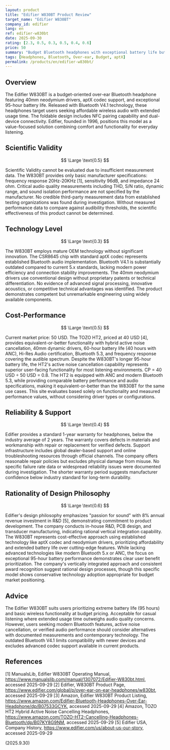 ```yaml
---
layout: product
title: "Edifier W830BT Product Review"
target_name: "Edifier W830BT"
company_id: edifier
lang: en
ref: edifier-w830bt
date: 2025-09-30
rating: [2.3, 0.5, 0.3, 0.5, 0.4, 0.6]
price: 50
summary: "Budget Bluetooth headphones with exceptional battery life but limited measurement data and outdated technology"
tags: [Headphones, Bluetooth, Over-ear, Budget, aptX]
permalink: /products/en/edifier-w830bt/
---
```


## Overview

The Edifier W830BT is a budget-oriented over-ear Bluetooth headphone featuring 40mm neodymium drivers, aptX codec support, and exceptional 95-hour battery life. Released with Bluetooth V4.1 technology, these headphones target users seeking affordable wireless audio with extended usage time. The foldable design includes NFC pairing capability and dual-device connectivity. Edifier, founded in 1996, positions this model as a value-focused solution combining comfort and functionality for everyday listening.

## Scientific Validity

$$ \Large \text{0.5} $$

Scientific Validity cannot be evaluated due to insufficient measurement data. The W830BT provides only basic manufacturer specifications: frequency response 20Hz-20KHz [1], sensitivity 96dB, and impedance 24 ohm. Critical audio quality measurements including THD, S/N ratio, dynamic range, and sound isolation performance are not specified by the manufacturer. No credible third-party measurement data from established testing organizations was found during investigation. Without measured performance data to compare against audibility thresholds, the scientific effectiveness of this product cannot be determined.

## Technology Level

$$ \Large \text{0.3} $$

The W830BT employs mature OEM technology without significant innovation. The CSR8645 chip with standard aptX codec represents established Bluetooth audio implementation. Bluetooth V4.1 is substantially outdated compared to current 5.x standards, lacking modern power efficiency and connection stability improvements. The 40mm neodymium drivers use conventional design without proprietary patents or technical differentiation. No evidence of advanced signal processing, innovative acoustics, or competitive technical advantages was identified. The product demonstrates competent but unremarkable engineering using widely available components.

## Cost-Performance

$$ \Large \text{0.5} $$

Current market price: 50 USD. The TOZO HT2, priced at 40 USD [4], provides equivalent-or-better functionality with hybrid active noise cancellation, 40mm dynamic drivers, 60-hour battery life (40 hours with ANC), Hi-Res Audio certification, Bluetooth 5.3, and frequency response covering the audible spectrum. Despite the W830BT's longer 95-hour battery life, the HT2's active noise cancellation capability represents superior user-facing functionality for most listening environments. CP = 40 USD ÷ 50 USD = 0.8. The HT2 is equipped with ANC and modern Bluetooth 5.3, while providing comparable battery performance and audio specifications, making it equivalent-or-better than the W830BT for the same use cases. This site evaluates based solely on functionality and measured performance values, without considering driver types or configurations.

## Reliability & Support

$$ \Large \text{0.4} $$

Edifier provides a standard 1-year warranty for headphones, below the industry average of 2 years. The warranty covers defects in materials and workmanship with repair or replacement for verified defects. Support infrastructure includes global dealer-based support and online troubleshooting resources through official channels. The company offers reasonable repair policies but excludes physical damage from misuse. No specific failure rate data or widespread reliability issues were documented during investigation. The shorter warranty period suggests manufacturer confidence below industry standard for long-term durability.

## Rationality of Design Philosophy

$$ \Large \text{0.6} $$

Edifier's design philosophy emphasizes "passion for sound" with 8% annual revenue investment in R&D [5], demonstrating commitment to product development. The company conducts in-house R&D, PCB design, and transducer manufacturing, indicating rational vertical integration capability. The W830BT represents cost-effective approach using established technology like aptX codec and neodymium drivers, prioritizing affordability and extended battery life over cutting-edge features. While lacking advanced technologies like modern Bluetooth 5.x or ANC, the focus on exceptional 95-hour battery performance demonstrates clear user benefit prioritization. The company's vertically integrated approach and consistent award recognition suggest rational design processes, though this specific model shows conservative technology adoption appropriate for budget market positioning.

## Advice

The Edifier W830BT suits users prioritizing extreme battery life (95 hours) and basic wireless functionality at budget pricing. Acceptable for casual listening where extended usage time outweighs audio quality concerns. However, users seeking modern Bluetooth features, active noise cancellation, or verified audio performance should consider alternatives with documented measurements and contemporary technology. The outdated Bluetooth V4.1 limits compatibility with newer devices and excludes advanced codec support available in current products.

## References

[1] ManualsLib, Edifier W830BT Operating Manual, https://www.manualslib.com/manual/1307072/Edifier-W830bt.html, accessed 2025-09-29
[2] Edifier, W830BT Product Page, https://www.edifier.com/global/p/over-ear-on-ear-headphones/w830bt, accessed 2025-09-29
[3] Amazon, Edifier W830BT Product Listing, https://www.amazon.com/Edifier-Bluetooth-Headphones-Over-Ear-Headphone/dp/B07533GCYK, accessed 2025-09-29
[4] Amazon, TOZO HT2 Hybrid Active Noise Cancelling Headphones, https://www.amazon.com/TOZO-HT2-Cancelling-Headphones-Bluetooth/dp/B07KY8G9NM, accessed 2025-09-29
[5] Edifier USA, Company History, https://www.edifier.com/us/about-us-our-story, accessed 2025-09-29

(2025.9.30)